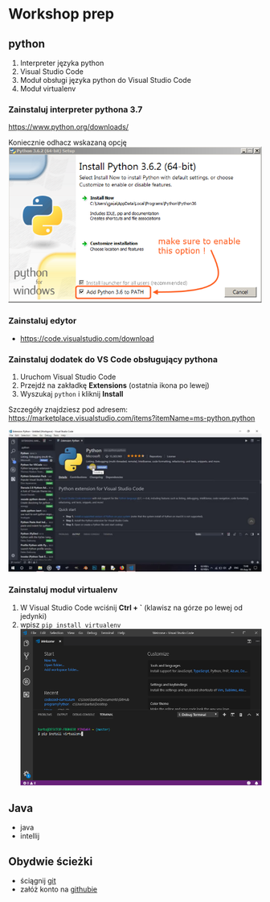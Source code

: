 # Workshop prep

## python

1. Interpreter języka python
2. Visual Studio Code
3. Moduł obsługi języka python do Visual Studio Code
4. Moduł virtualenv

### Zainstaluj interpreter pythona 3.7

https://www.python.org/downloads/

Koniecznie odhacz wskazaną opcję
![Python path](py_install.png)

### Zainstaluj edytor
  * https://code.visualstudio.com/download

### Zainstaluj dodatek do VS Code obsługujący pythona
  1. Uruchom Visual Studio Code
  2. Przejdź na zakładkę **Extensions** (ostatnia ikona po lewej)
  3. Wyszukaj `python` i kliknij **Install**
  
Szczegóły znajdziesz pod adresem: https://marketplace.visualstudio.com/items?itemName=ms-python.python

![python ext](python_ext.jpg)

### Zainstaluj moduł virtualenv
1. W Visual Studio Code wciśnij **Ctrl + `** (klawisz na górze po lewej od jedynki)
2. wpisz `pip install virtualenv`
![virtual env](virtualenv.png)

## Java
* java
* intellij


## Obydwie ścieżki
* ściągnij [git](https://git-scm.com/)
* załóż konto na [githubie](https://github.com)

